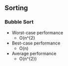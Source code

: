 ## Sorting

### Bubble Sort
- Worst-case performance
  - O(n^{2}
- Best-case performance
  - O(n)
- Average performance
  - O(n^{2})
